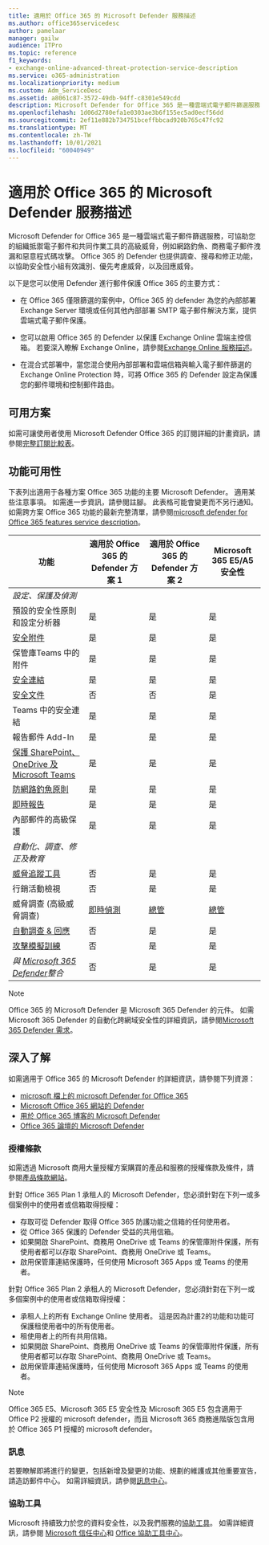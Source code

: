 ```yaml
---
title: 適用於 Office 365 的 Microsoft Defender 服務描述
ms.author: office365servicedesc
author: pamelaar
manager: gailw
audience: ITPro
ms.topic: reference
f1_keywords:
- exchange-online-advanced-threat-protection-service-description
ms.service: o365-administration
ms.localizationpriority: medium
ms.custom: Adm_ServiceDesc
ms.assetid: a8061c87-3572-49db-94ff-c8301e549cdd
description: Microsoft Defender for Office 365 是一種雲端式電子郵件篩選服務，可協助您的組織抵禦未知惡意程式碼和病毒，方法是提供強健的零日保護，並提供功能，以即時保護您的組織不受有害連結。
ms.openlocfilehash: 1d06d2780efa1e0303ae3b6f155ec5ad0ecf56dd
ms.sourcegitcommit: 2ef11e882b734751bceffbbcad920b765c47fc92
ms.translationtype: MT
ms.contentlocale: zh-TW
ms.lasthandoff: 10/01/2021
ms.locfileid: "60040949"
---
```

# <a name="microsoft-defender-for-office-365-service-description"></a>適用於 Office 365 的 Microsoft Defender 服務描述

Microsoft Defender for Office 365 是一種雲端式電子郵件篩選服務，可協助您的組織抵禦電子郵件和共同作業工具的高級威脅，例如網路釣魚、商務電子郵件洩漏和惡意程式碼攻擊。 Office 365 的 Defender 也提供調查、搜尋和修正功能，以協助安全性小組有效識別、優先考慮威脅，以及回應威脅。

以下是您可以使用 Defender 進行郵件保護 Office 365 的主要方式：

- 在 Office 365 僅限篩選的案例中，Office 365 的 defender 為您的內部部署 Exchange Server 環境或任何其他內部部署 SMTP 電子郵件解決方案，提供雲端式電子郵件保護。

- 您可以啟用 Office 365 的 Defender 以保護 Exchange Online 雲端主控信箱。 若要深入瞭解 Exchange Online，請參閱[Exchange Online 服務描述](exchange-online-service-description/exchange-online-service-description.md)。

- 在混合式部署中，當您混合使用內部部署和雲端信箱與輸入電子郵件篩選的 Exchange Online Protection 時，可將 Office 365 的 Defender 設定為保護您的郵件環境和控制郵件路由。

## <a name="available-plans"></a>可用方案

如需可讓使用者使用 Microsoft Defender Office 365 的訂閱詳細的計畫資訊，請參閱[完整訂閱比較表](https://go.microsoft.com/fwlink/?linkid=2139145)。

## <a name="feature-availability"></a>功能可用性

下表列出適用于各種方案 Office 365 功能的主要 Microsoft Defender。 適用某些注意事項。 如需進一步資訊，請參閱註腳。 此表格可能會變更而不另行通知。 如需跨方案 Office 365 功能的最新完整清單，請參閱[microsoft defender for Office 365 features service description](microsoft-defender-for-office-365-features.md)。

| 功能 | 適用於 Office 365 的 Defender 方案 1 | 適用於 Office 365 的 Defender 方案 2 | Microsoft 365 E5/A5 安全性 |
|---------|--------------------------------|--------------------------------|--------------------------------|
| *設定、保護及偵測* | | | |
| 預設的安全性原則和設定分析器 | 是 | 是 | 是 |
| [安全附件](microsoft-defender-for-office-365-features.md#safe-attachments) | 是 | 是 | 是 |
| 保管庫Teams 中的附件 | 是 | 是 | 是 |
| [安全連結](microsoft-defender-for-office-365-features.md#safe-links) | 是 | 是 | 是 |
| [安全文件](microsoft-defender-for-office-365-features.md#safe-documents) | 否 | 否 | 是 |
| Teams 中的安全連結 | 是 | 是 | 是 |
| 報告郵件 Add-In | 是 | 是 | 是 |
| [保護 SharePoint、OneDrive 及 Microsoft Teams](microsoft-defender-for-office-365-features.md#protection-for-sharepoint-onedrive-and-microsoft-teams) | 是 | 是 | 是 |
| [防網路釣魚原則](microsoft-defender-for-office-365-features.md#anti-phishing-policies) | 是 | 是 | 是 |
| [即時報告](microsoft-defender-for-office-365-features.md#real-time-reports) | 是 | 是 | 是 |
| 內部郵件的高級保護 | 是 | 是 | 是 |
| *自動化、調查、修正及教育* | | | |
| [威脅追蹤工具](microsoft-defender-for-office-365-features.md#threat-trackers) | 否 | 是 | 是 |
| 行銷活動檢視 | 否 | 是 | 是 |
| 威脅調查 (高級威脅調查)  | [即時偵測](microsoft-defender-for-office-365-features.md#real-time-detections) | [總管](microsoft-defender-for-office-365-features.md#threat-explorer) | [總管](microsoft-defender-for-office-365-features.md#threat-explorer) |
| [自動調查 & 回應](microsoft-defender-for-office-365-features.md#automated-investigation--response) | 否 | 是 | 是 |
| [攻擊模擬訓練](microsoft-defender-for-office-365-features.md#attack-simulation-training) | 否 | 是 | 是 |
| *與 [Microsoft 365 Defender](/microsoft-365/security/defender/microsoft-365-defender)整合* | 否 | 是 | 是 |

> [!NOTE]
> Office 365 的 Microsoft Defender 是 Microsoft 365 Defender 的元件。 如需 Microsoft 365 Defender 的自動化跨網域安全性的詳細資訊，請參閱[Microsoft 365 Defender 需求](/microsoft-365/security/mtp/prerequisites)。

## <a name="learn-more"></a>深入了解

如需適用于 Office 365 的 Microsoft Defender 的詳細資訊，請參閱下列資源：

- [microsoft 檔上的 microsoft Defender for Office 365](/microsoft-365/security/office-365-security/defender-for-office-365)
- [Microsoft Office 365 網站的 Defender](https://www.microsoft.com/security/business/threat-protection/office-365-defender)
- [用於 Office 365 博客的 Microsoft Defender](https://techcommunity.microsoft.com/t5/microsoft-defender-for-office/bg-p/MicrosoftDefenderforOffice365Blog)
- [Office 365 論壇的 Microsoft Defender](https://techcommunity.microsoft.com/t5/microsoft-defender-for-office/bd-p/MicrosoftDefenderforOffice365)

### <a name="licensing-terms"></a>授權條款

如需透過 Microsoft 商用大量授權方案購買的產品和服務的授權條款及條件，請參閱[產品條款網站](https://www.microsoft.com/licensing/terms/)。

針對 Office 365 Plan 1 承租人的 Microsoft Defender，您必須針對在下列一或多個案例中的使用者或信箱取得授權：

- 存取可從 Defender 取得 Office 365 防護功能之信箱的任何使用者。
- 從 Office 365 保護的 Defender 受益的共用信箱。
- 如果開啟 SharePoint、商務用 OneDrive 或 Teams 的保管庫附件保護，所有使用者都可以存取 SharePoint、商務用 OneDrive 或 Teams。
- 啟用保管庫連結保護時，任何使用 Microsoft 365 Apps 或 Teams 的使用者。

針對 Office 365 Plan 2 承租人的 Microsoft Defender，您必須針對在下列一或多個案例中的使用者或信箱取得授權：

- 承租人上的所有 Exchange Online 使用者。 這是因為計畫2的功能和功能可保護租使用者中的所有使用者。
- 租使用者上的所有共用信箱。
- 如果開啟 SharePoint、商務用 OneDrive 或 Teams 的保管庫附件保護，所有使用者都可以存取 SharePoint、商務用 OneDrive 或 Teams。
- 啟用保管庫連結保護時，任何使用 Microsoft 365 Apps 或 Teams 的使用者。

> [!NOTE]
> Office 365 E5、Microsoft 365 E5 安全性及 Microsoft 365 E5 包含適用于 Office P2 授權的 microsoft defender，而且 Microsoft 365 商務進階版包含用於 Office 365 P1 授權的 microsoft defender。

### <a name="messaging"></a>訊息

若要瞭解即將進行的變更，包括新增及變更的功能、規劃的維護或其他重要宣告，請造訪郵件中心。 如需詳細資訊，請參閱[訊息中心](/microsoft-365/admin/manage/message-center)。

### <a name="accessibility"></a>協助工具

Microsoft 持續致力於您的資料安全性，以及我們服務的[協助工具](https://www.microsoft.com/trust-center/compliance/accessibility)。 如需詳細資訊，請參閱 [Microsoft 信任中心](https://www.microsoft.com/trust-center)和 [Office 協助工具中心](https://support.office.com/article/ecab0fcf-d143-4fe8-a2ff-6cd596bddc6d)。

